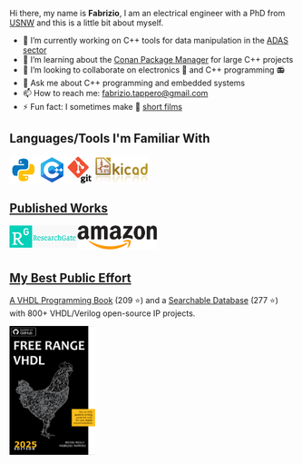 Hi there, my name is **Fabrizio**, I am an electrical engineer with a PhD from [USNW](https://www.unsw.edu.au) and this is a little bit about myself.

- 🔨 I’m currently working on C++ tools for data manipulation in the [ADAS sector](https://cariad.technology/de/en/careers/automated-driving-engineer.html)
- 👀 I’m learning about the [Conan Package Manager](https://docs.conan.io/en/latest/) for large C++ projects
- 💖 I’m looking to collaborate on electronics 🔌 and C++ programming 📻
- 💬 Ask me about C++ programming and embedded systems
- 📫 How to reach me: fabrizio.tappero@gmail.com
- ⚡ Fun fact: I sometimes make 🎥 [short films](http://www.focusaway.com/)

## Languages/Tools I'm Familiar With
<p><a href="https://github.com/fabriziotappero">
<img align="left" alt="" height="50px" src="https://github.com/fabriziotappero/fabriziotappero/blob/main/img/icons8-python-96.png" />
</p>

<p><a href="https://github.com/fabriziotappero">
<img align="left" alt="" height="50px" src="https://github.com/fabriziotappero/fabriziotappero/blob/main/img/icons8-c++-96.png" />
</p>

<p><a href="https://github.com/fabriziotappero">
<img align="left" alt="" height="50px" src="https://github.com/fabriziotappero/fabriziotappero/blob/main/img/icons8-git-96.png" />
</p>
<!--
<p><a href="https://github.com/fabriziotappero">
<img align="left" alt="" height="45px" src="https://github.com/fabriziotappero/fabriziotappero/blob/main/img/conan.png" />
</p>
-->
<p><a href="https://github.com/fabriziotappero">
<img align="left" alt="" height="50px" src="https://github.com/fabriziotappero/fabriziotappero/blob/main/img/kicad2.png" />
</p>

<br />
<br />
<br />

## Published Works
<p><a href="https://www.researchgate.net/profile/Fabrizio-Tappero">
<img align="left" alt="Python" width="120px" src="https://github.com/fabriziotappero/fabriziotappero/blob/main/img/research_gate.png"/>
</p>
  
<p><a href="https://www.amazon.com/s?k=fabrizio+tappero">
<img align="left" alt="Python" width="140px" src="https://github.com/fabriziotappero/fabriziotappero/blob/main/img/amazon.png"/>
</p>
<br />
<br />
<br />

<!--
## How I am Doing
[![Anurag's GitHub stats-Light](https://github-readme-stats.vercel.app/api?username=fabriziotappero&show_icons=true&theme=default#gh-light-mode-only)](https://github.com/anuraghazra/github-readme-stats#gh-light-mode-only)
 
<sub>* Ranks are S+ (top 1%), S (top 25%), A++ (top 45%), A+ (top 60%), and B+ (everyone). Values are calculated by using a cumulative distribution function using commits, contributions, issues, stars, pull requests, followers, and owned repositories.<sub>
<br />
<br />
<br />
-->

  ## My Best Public Effort
A [VHDL Programming Book](https://github.com/fabriziotappero/Free-Range-VHDL-book) (209 ⭐) and a [Searchable Database](https://fabriziotappero.github.io/opencores-scraper/cores.html) (277 ⭐) with 800+ VHDL/Verilog open-source IP projects.
  
<p> <a href="https://github.com/fabriziotappero/Free-Range-VHDL-book">
<img align="left" src="https://github.com/fabriziotappero/Free-Range-VHDL-book/blob/master/pics/cover.png?raw=true" width="30%" alt=""/>
</p>
  
<p> <a href="https://fabriziotappero.github.io/opencores-scraper/cores.html">
<img align="left" src="https://github.com/fabriziotappero/opencores-scraper/blob/master/search_table.png?raw=true" width="55%" alt=""/>
</p>
<br />
<br />
<br />
